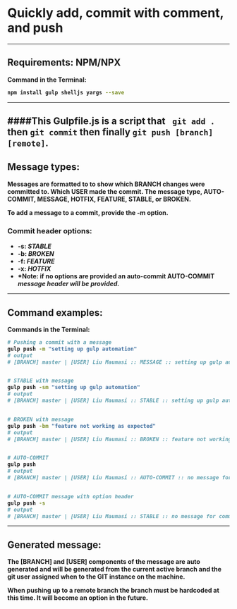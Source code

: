 
# Quickly add, commit with comment, and push
---
<b>

## Requirements: NPM/NPX
Command in the Terminal:
```bash
npm install gulp shelljs yargs --save
```
---
<b>

####This Gulpfile.js is a script that ``` git add .``` then ```git commit``` then finally ```git push [branch] [remote]```.
---
<b>

## Message types:

Messages are formatted to to show which **BRANCH** changes were committed to. Which **USER** made the commit. The message type, **AUTO-COMMIT, MESSAGE, HOTFIX, FEATURE, STABLE,** or **BROKEN**.
<b>

To add a message to a commit, provide the **-m** option.
<b>

### Commit header options:
* **-s**: *STABLE*
* **-b**: *BROKEN*
* **-f**: *FEATURE*
* **-x**: *HOTFIX*
* *Note: if no options are provided an auto-commit __AUTO-COMMIT__ *message header will be provided.*
---
<b>

## Command examples:

Commands in the Terminal:
```bash
# Pushing a commit with a message
gulp push -m "setting up gulp automation"
# output
# [BRANCH] master | [USER] Liu Maumasi :: MESSAGE :: setting up gulp automation


# STABLE with message
gulp push -sm "setting up gulp automation"
# output
# [BRANCH] master | [USER] Liu Maumasi :: STABLE :: setting up gulp automation


# BROKEN with message
gulp push -bm "feature not working as expected"
# output
# [BRANCH] master | [USER] Liu Maumasi :: BROKEN :: feature not working as expected


# AUTO-COMMIT
gulp push
# output
# [BRANCH] master | [USER] Liu Maumasi :: AUTO-COMMIT :: no message for commit.


# AUTO-COMMIT message with option header
gulp push -s
# output
# [BRANCH] master | [USER] Liu Maumasi :: STABLE :: no message for commit.
```
---
<b>

## Generated message:

The **[BRANCH]** and **[USER]** components of the message are auto generated and will be generated from the current active branch and the git user assigned when to the GIT instance on the machine.
<b>

When pushing up to a remote branch the branch must be hardcoded at this time. It will become an option in the future.
